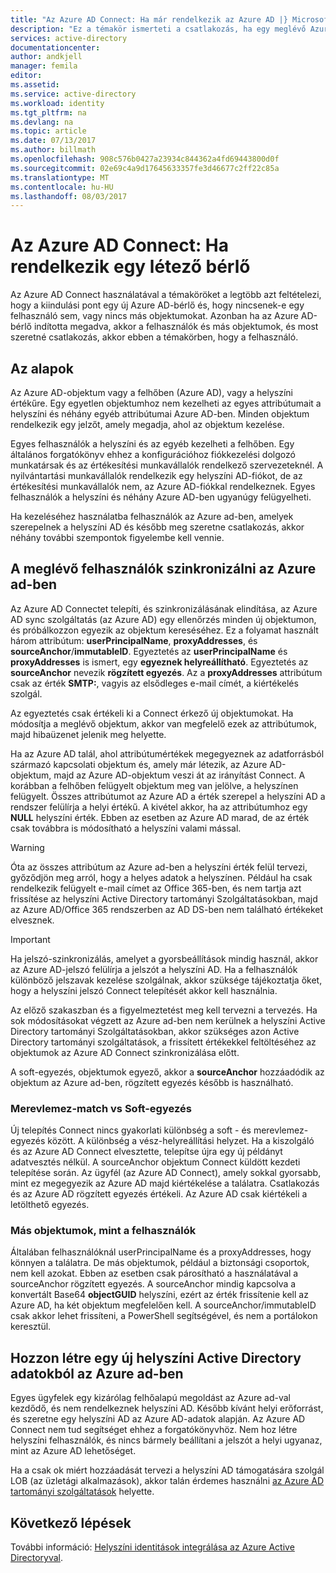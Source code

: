 ```yaml
---
title: "Az Azure AD Connect: Ha már rendelkezik az Azure AD |} Microsoft Docs"
description: "Ez a témakör ismerteti a csatlakozás, ha egy meglévő Azure AD-bérlő használ."
services: active-directory
documentationcenter: 
author: andkjell
manager: femila
editor: 
ms.assetid: 
ms.service: active-directory
ms.workload: identity
ms.tgt_pltfrm: na
ms.devlang: na
ms.topic: article
ms.date: 07/13/2017
ms.author: billmath
ms.openlocfilehash: 908c576b0427a23934c844362a4fd69443800d0f
ms.sourcegitcommit: 02e69c4a9d17645633357fe3d46677c2ff22c85a
ms.translationtype: MT
ms.contentlocale: hu-HU
ms.lasthandoff: 08/03/2017
---
```

# <a name="azure-ad-connect-when-you-have-an-existent-tenant"></a>Az Azure AD Connect: Ha rendelkezik egy létező bérlő
Az Azure AD Connect használatával a témaköröket a legtöbb azt feltételezi, hogy a kiindulási pont egy új Azure AD-bérlő és, hogy nincsenek-e egy felhasználó sem, vagy nincs más objektumokat. Azonban ha az Azure AD-bérlő indította megadva, akkor a felhasználók és más objektumok, és most szeretné csatlakozás, akkor ebben a témakörben, hogy a felhasználó.

## <a name="the-basics"></a>Az alapok
Az Azure AD-objektum vagy a felhőben (Azure AD), vagy a helyszíni értékűre. Egy egyetlen objektumhoz nem kezelheti az egyes attribútumait a helyszíni és néhány egyéb attribútumai Azure AD-ben. Minden objektum rendelkezik egy jelzőt, amely megadja, ahol az objektum kezelése.

Egyes felhasználók a helyszíni és az egyéb kezelheti a felhőben. Egy általános forgatókönyv ehhez a konfigurációhoz fiókkezelési dolgozó munkatársak és az értékesítési munkavállalók rendelkező szervezeteknél. A nyilvántartási munkavállalók rendelkezik egy helyszíni AD-fiókot, de az értékesítési munkavállalók nem, az Azure AD-fiókkal rendelkeznek. Egyes felhasználók a helyszíni és néhány Azure AD-ben ugyanúgy felügyelheti.

Ha kezeléséhez használatba felhasználók az Azure ad-ben, amelyek szerepelnek a helyszíni AD és később meg szeretne csatlakozás, akkor néhány további szempontok figyelembe kell vennie.

## <a name="sync-with-existing-users-in-azure-ad"></a>A meglévő felhasználók szinkronizálni az Azure ad-ben
Az Azure AD Connectet telepíti, és szinkronizálásának elindítása, az Azure AD sync szolgáltatás (az Azure AD) egy ellenőrzés minden új objektumon, és próbálkozzon egyezik az objektum kereséséhez. Ez a folyamat használt három attribútum: **userPrincipalName**, **proxyAddresses**, és **sourceAnchor**/**immutableID**. Egyeztetés az **userPrincipalName** és **proxyAddresses** is ismert, egy **egyeznek helyreállítható**. Egyeztetés az **sourceAnchor** nevezik **rögzített egyezés**. Az a **proxyAddresses** attribútum csak az érték **SMTP:**, vagyis az elsődleges e-mail címét, a kiértékelés szolgál.

Az egyeztetés csak értékeli ki a Connect érkező új objektumokat. Ha módosítja a meglévő objektum, akkor van megfelelő ezek az attribútumok, majd hibaüzenet jelenik meg helyette.

Ha az Azure AD talál, ahol attribútumértékek megegyeznek az adatforrásból származó kapcsolati objektum és, amely már létezik, az Azure AD-objektum, majd az Azure AD-objektum veszi át az irányítást Connect. A korábban a felhőben felügyelt objektum meg van jelölve, a helyszínen felügyelt. Összes attribútumot az Azure AD a érték szerepel a helyszíni AD a rendszer felülírja a helyi értékű. A kivétel akkor, ha az attribútumhoz egy **NULL** helyszíni érték. Ebben az esetben az Azure AD marad, de az érték csak továbbra is módosítható a helyszíni valami mással.

> [!WARNING]
> Óta az összes attribútum az Azure ad-ben a helyszíni érték felül tervezi, győződjön meg arról, hogy a helyes adatok a helyszínen. Például ha csak rendelkezik felügyelt e-mail címet az Office 365-ben, és nem tartja azt frissítése az helyszíni Active Directory tartományi Szolgáltatásokban, majd az Azure AD/Office 365 rendszerben az AD DS-ben nem található értékeket elvesznek.

> [!IMPORTANT]
> Ha jelszó-szinkronizálás, amelyet a gyorsbeállítások mindig használ, akkor az Azure AD-jelszó felülírja a jelszót a helyszíni AD. Ha a felhasználók különböző jelszavak kezelése szolgálnak, akkor szüksége tájékoztatja őket, hogy a helyszíni jelszó Connect telepítését akkor kell használnia.

Az előző szakaszban és a figyelmeztetést meg kell tervezni a tervezés. Ha sok módosításokat végzett az Azure ad-ben nem kerülnek a helyszíni Active Directory tartományi Szolgáltatásokban, akkor szükséges azon Active Directory tartományi szolgáltatások, a frissített értékekkel feltöltéséhez az objektumok az Azure AD Connect szinkronizálása előtt.

A soft-egyezés, objektumok egyező, akkor a **sourceAnchor** hozzáadódik az objektum az Azure ad-ben, rögzített egyezés később is használható.

### <a name="hard-match-vs-soft-match"></a>Merevlemez-match vs Soft-egyezés
Új telepítés Connect nincs gyakorlati különbség a soft - és merevlemez-egyezés között. A különbség a vész-helyreállítási helyzet. Ha a kiszolgáló és az Azure AD Connect elvesztette, telepítse újra egy új példányt adatvesztés nélkül. A sourceAnchor objektum Connect küldött kezdeti telepítése során. Az ügyfél (az Azure AD Connect), amely sokkal gyorsabb, mint ez megegyezik az Azure AD majd kiértékelése a találatra. Csatlakozás és az Azure AD rögzített egyezés értékeli. Az Azure AD csak kiértékeli a letölthető egyezés.

### <a name="other-objects-than-users"></a>Más objektumok, mint a felhasználók
Általában felhasználóknál userPrincipalName és a proxyAddresses, hogy könnyen a találatra. De más objektumok, például a biztonsági csoportok, nem kell azokat. Ebben az esetben csak párosítható a használatával a sourceAnchor rögzített egyezés. A sourceAnchor mindig kapcsolva a konvertált Base64 **objectGUID** helyszíni, ezért az érték frissítenie kell az Azure AD, ha két objektum megfelelően kell. A sourceAnchor/immutableID csak akkor lehet frissíteni, a PowerShell segítségével, és nem a portálokon keresztül.

## <a name="create-a-new-on-premises-active-directory-from-data-in-azure-ad"></a>Hozzon létre egy új helyszíni Active Directory adatokból az Azure ad-ben
Egyes ügyfelek egy kizárólag felhőalapú megoldást az Azure ad-val kezdődő, és nem rendelkeznek helyszíni AD. Később kívánt helyi erőforrást, és szeretne egy helyszíni AD az Azure AD-adatok alapján. Az Azure AD Connect nem tud segítséget ehhez a forgatókönyvhöz. Nem hoz létre helyszíni felhasználók, és nincs bármely beállítani a jelszót a helyi ugyanaz, mint az Azure AD lehetőséget.

Ha a csak ok miért hozzáadását tervezi a helyszíni AD támogatására szolgál LOB (az üzletági alkalmazások), akkor talán érdemes használni [az Azure AD tartományi szolgáltatások](../../active-directory-domain-services/index.md) helyette.

## <a name="next-steps"></a>Következő lépések
További információ: [Helyszíni identitások integrálása az Azure Active Directoryval](active-directory-aadconnect.md).
